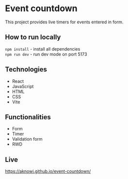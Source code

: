 # Event countdown

This project provides live timers for events entered in form. 

## How to run locally

`npm install` - install all dependencies  
`npm run dev` - run dev mode on port 5173

## Technologies

- React
- JavaScript
- HTML
- CSS
- Vite

## Functionalities

- Form
- Timer
- Validation form
- RWD

## Live

https://aknowi.github.io/event-countdown/
